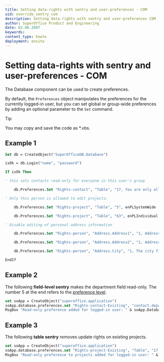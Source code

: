 ```yaml
---
title: Setting data-rights with sentry and user-preferences - COM
uid: override_sentry_com
description: Setting data-rights with sentry and user-preferences COM
author: SuperOffice Product and Engineering
date: 02.06.2007
keywords:
content_type: howto
deployment: onsite
---
```


# Setting data-rights with sentry and user-preferences - COM

The Database component can be used to create preferences.

By default, the `Preferences` object manipulates the preferences for the currently logged-in user, but you can set global or group-wide preferences by adding an optional parameter to the `Set` command.

> [!TIP]
> You may copy and save the code as *.vbs.

## Example 1

```vb
Set db = CreateObject("SuperOfficeDB.Database")

isOk = db.Login("name", "password")

If isOk Then

' this sets contacts read-only for everyone in this user's group

    db.Preferences.Set "Rights-contact", "Table", "17, You are only allowed read-only access to contacts", enPLGroup

' Only this person is allowed to edit projects:

    db.Preferences.Set "Rights-project", "Table", "5", enPLSystemWide

    db.Preferences.Set "Rights-project", "Table", "63", enPLIndividual

' Disable editing of personal address information

    db.Preferences.Set "Rights-person", "Address.Address1", "1, Addresses are read-only"

    db.Preferences.Set "Rights-person", "Address.Address2", "1, Addresses are read-only"

    db.Preferences.Set "Rights-person", "Address.City", "1, The city field is read-only"

EndIf
```

## Example 2

The following **field-level sentry** makes the department field read-only. The number 5 at the end refers to the [preference level][1].

```vb
set soApp = CreateObject("superoffice.application")
soApp.database.preferences.set "Rights-contact-Existing", "contact.department", "1, The department field is read-only on all existing contacts", 5
MsgBox "Read-only preference added for logged-in user: " & soApp.Database.UserName
```

## Example 3

The following **table sentry** removes update rights on existing projects.

```vb
set soApp = CreateObject("superoffice.application")
soApp.database.preferences.set "Rights-project-Existing", "Table", "17, You may not change existing projects", 5
MsgBox "Read-only preference to projects added for logged-in user: " & soApp.Database.UserName
```

<!-- Referenced links -->
[1]: ../overrides.md
